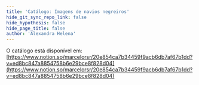 ```yaml
---
title: 'Catálogo: Imagens de navios negreiros'
hide_git_sync_repo_link: false
hide_hypothesis: false
hide_page_title: false
author: 'Alexandra Helena'
---
```


O catálogo está disponível em: [https://www.notion.so/marcelorsr/20e854ca7b34459f9acb6db7af67b1dd?v=ed8bc847a8854758b6e29bce8f828d04](https://www.notion.so/marcelorsr/20e854ca7b34459f9acb6db7af67b1dd?v=ed8bc847a8854758b6e29bce8f828d04)